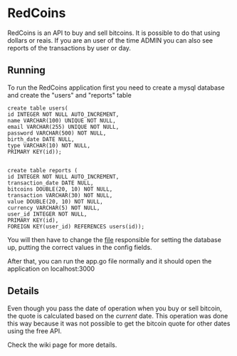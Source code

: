 # RedCoins

RedCoins is an API to buy and sell bitcoins. It is possible to do that using dollars or reais. If you are an user of the time ADMIN you can also see reports of the transactions by user or day.

## Running

To run the RedCoins application first you need to create a mysql database and create the "users" and "reports" table

```
create table users(
id INTEGER NOT NULL AUTO_INCREMENT,
name VARCHAR(100) UNIQUE NOT NULL,
email VARCHAR(255) UNIQUE NOT NULL,
password VARCHAR(500) NOT NULL,
birth_date DATE NULL,
type VARCHAR(10) NOT NULL,
PRIMARY KEY(id));


create table reports (
id INTEGER NOT NULL AUTO_INCREMENT,
transaction_date DATE NULL,
bitcoins DOUBLE(20, 10) NOT NULL,
transaction VARCHAR(30) NOT NULL,
value DOUBLE(20, 10) NOT NULL,
currency VARCHAR(5) NOT NULL,
user_id INTEGER NOT NULL,
PRIMARY KEY(id),
FOREIGN KEY(user_id) REFERENCES users(id));
```

You will then have to change the [file](https://github.com/iaronaraujo/RedCoins/blob/master/lib/db.go) responsible for setting the database up, putting the correct values in the config fields.

After that, you can run the app.go file normally and it should open the application on localhost:3000

## Details

Even though you pass the date of operation when you buy or sell bitcoin, the quote is calculated based on the *current* date. This operation was done this way because it was not possible to get the bitcoin quote for other dates using the free API.

Check the wiki page for more details.
